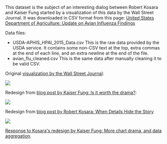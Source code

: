 This dataset is the subject of an interesting dialog between Robert Kosara and Kaiser Fung started by a visualization of this data by the Wall Street Journal. It was downloaded in CSV format from this page: [United States Department of Agriculture: Update on Avian Influenza Findings](https://www.aphis.usda.gov/wps/portal/aphis/ourfocus/animalhealth/sa_animal_disease_information/sa_avian_health/sa_detections_by_states/ct_ai_pacific_flyway/!ut/p/a1/lZJNj9owEIZ_Sw85Zj2EEEJvYT_4WOhW3Q9ILtYkcbClYEe2WZT--jqhB1Zi6daHkWbm9eidxyYZ2ZJM4rvYoRVKYt3lWUSXT_NgMIVgMXue3MPix9vDOl6Nh0_z0AlSJ7idJfNwvAKAMA5gcTed340na4BF9LX78MlJ4F_3NyQjWSFtYzlJseHC0EJJy6Sltcg16tYDg1QdNK1UcTB9hlLssaacYW35eaUUhqFhVMhK6X0P4dR-FyjP9SWzrOjahuYtNRYtc6MLS1HQBgtRiYJWdXvEtvPXFKIkaRVEBWJQ-cNolPthCYGfVzG4ADAKY4wGRXXa58PKs_upW_lh9XP8uAzgcfRXcA15L7jCNHXQx59SnYTk-T9dL7_wzIFe3653bixa7neAyfYq-FP7DHxfuASebC-C30xJVua8VUnnb1ervP_QaSLzYeyMaFYxzfTNQbsyt7Yx3z3wgOHOlVtmbpTeeZDXysUABiMPjpxJ3zlAURufi5L5ljPfWKXbS4O5MpZsP8wjzf71dR8Po1_z3y_VfpPEfpa3x-TbH6jpWUI!/#)

Data files:

 * USDA-APHIS_HPAI_2015_Data.csv This is the raw data provided by the USDA service. It contains some non-CSV text at the top, extra commas at the end of each line, and an extra newline at the end of the file.
 * avian_flu_cleaned.csv This is the same data after manually cleaning it to be valid CSV.

Original [visualization by the Wall Street Journal](http://www.wsj.com/articles/u-s-readies-for-a-return-of-bird-flu-1444665965):

![](http://si.wsj.net/public/resources/images/BT-AE732_BIRDFL_16U_20151012182712.jpg)

Redesign from [blog post by Kaiser Fung: Is it worth the drama?](http://junkcharts.typepad.com/junk_charts/2015/10/is-it-worth-the-drama.html):

![](http://junkcharts.typepad.com/.a/6a00d8341e992c53ef01bb0885a2ef970d-350wi)

Redesign from [blog post by Robert Kosara: When Details Hide the Story](https://eagereyes.org/blog/2015/when-details-hide-the-story)

![](https://eagereyes.org/wp-content/uploads/2015/10/avian-flu-weekly.png)

[Response to Kosara's redesign by Kaiser Fung: More chart drama, and data aggregation](http://junkcharts.typepad.com/junk_charts/2015/10/more-chart-drama-and-data-aggregation.html).
